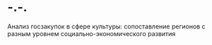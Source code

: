 # -.-.
Анализ госзакупок в сфере культуры: сопоставление регионов с разным уровнем социально-экономического развития
